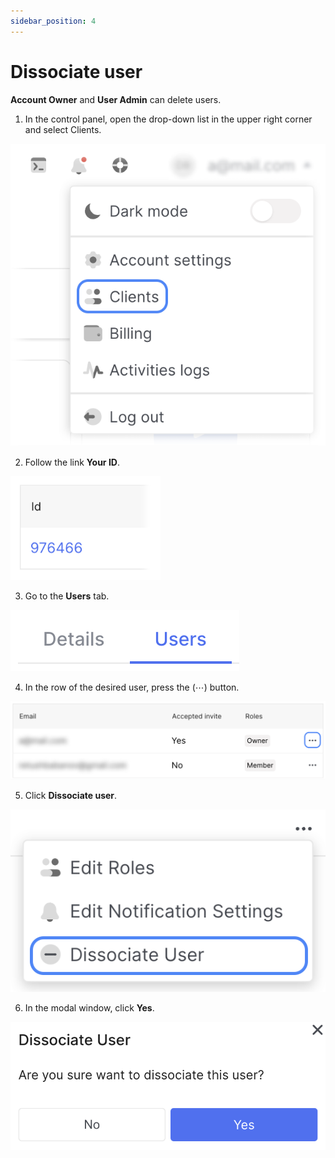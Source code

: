 ```yaml
---
sidebar_position: 4
---
```


# Dissociate user

**Account Owner** and **User Admin** can delete users.

1. In the control panel, open the drop-down list in the upper right corner and select Clients.

![](./img/add-user/i-add-user-1.svg)

2. Follow the link **Your ID**.

![](./img/add-user/i-add-user-2.svg)

3. Go to the **Users** tab.

![](./img/add-user/i-add-user-3.svg)

4. In the row of the desired user, press the (⋯) button.

![](./img/edit-roles-or-notifications/i-c-r-o-n-4.svg)

5. Click **Dissociate user**.

![](./img/edit-roles-or-notifications/i-c-r-o-n-9.svg)

6. In the modal window, click **Yes**.

![](./img/edit-roles-or-notifications/i-c-r-o-n-10.svg)